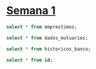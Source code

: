 # [Semana 1](https://github.com/vinicius-pf/Challenge_DataScience/blob/main/Semana%201/Tratamento_dos_Dados.ipynb)

```sql
select * from emprestimos;

select * from dados_mutuarios;

select * from historicos_banco;

select * from id;
```